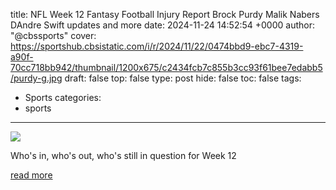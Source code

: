 title: NFL Week 12 Fantasy Football Injury Report Brock Purdy Malik Nabers DAndre Swift updates and more
date: 2024-11-24 14:52:54 +0000
author: "@cbssports"
cover: https://sportshub.cbsistatic.com/i/r/2024/11/22/0474bbd9-ebc7-4319-a90f-70cc718bb942/thumbnail/1200x675/c2434fcb7c855b3cc93f61bee7edabb5/purdy-g.jpg
draft: false
top: false
type: post
hide: false
toc: false
tags:
  - Sports
categories:
  - sports
---

![](https://sportshub.cbsistatic.com/i/r/2024/11/22/0474bbd9-ebc7-4319-a90f-70cc718bb942/thumbnail/1200x675/c2434fcb7c855b3cc93f61bee7edabb5/purdy-g.jpg)

Who's in, who's out, who's still in question for Week 12

[read more](https://www.cbssports.com/fantasy/football/news/nfl-week-12-fantasy-football-injury-report-brock-purdy-malik-nabers-dandre-swift-updates-and-more/)
